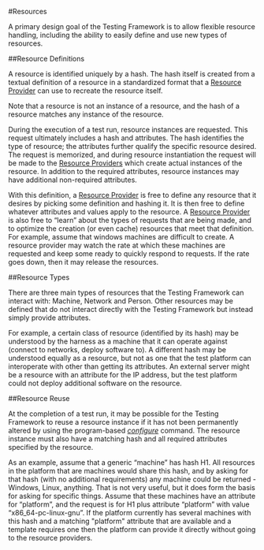 #Resources

A primary design goal of the Testing Framework is to allow flexible resource handling, including the ability to easily define and 
use new types of resources.

##Resource Definitions

A resource is identified uniquely by a hash. The hash itself is created from a textual definition of a resource in a standardized 
format that a [Resource Provider](resource_providers.md) can use to recreate the resource itself.

Note that a resource is not an instance of a resource, and the hash of a resource matches any instance of the resource.

During the execution of a test run, resource instances are requested. This request ultimately includes a hash and attributes. 
The hash identifies the type of resource; the attributes further qualify the specific resource desired. The request is memorized, 
and during resource instantiation the request will be made to the [Resource Providers](resource_providers.md) which create actual 
instances of the resource. In addition to the required attributes, resource instances may have additional non-required attributes.

With this definition, a [Resource Provider](resource_providers.md) is free to define any resource that it desires by picking some 
definition and hashing it. It is then free to define whatever attributes and values apply to the resource. A 
[Resource Provider](resource_providers.md) is also free to “learn” about the types of requests that are being made, and to optimize 
the creation (or even cache) resources that meet that definition. For example, assume that windows machines are difficult to create. 
A resource provider may watch the rate at which these machines are requested and keep some ready to quickly respond to requests. 
If the rate goes down, then it may release the resources.

##Resource Types

There are three main types of resources that the Testing Framework can interact with: Machine, Network 
and Person. Other resources may be defined that do not interact directly with the Testing Framework but instead simply provide 
attributes.

For example, a certain class of resource (identified by its hash) may be understood by the harness as 
a machine that it can operate against (connect to networks, deploy software to). A different hash may be understood equally as a 
resource, but not as one that the test platform can interoperate with other than getting its attributes. An external server might be 
a resource with an attribute for the IP address, but the test platform could not deploy additional software on the resource.

##Resource Reuse

At the completion of a test run, it may be possible for the Testing Framework to reuse a resource instance if it has 
not been permanently altered by using the program-based [*configure*](template_commands.md) command. The resource instance must also
have a matching hash and all required attributes specified by the resource.

As an example, assume that a generic “machine” has hash H1. All resources in the platform that are machines would share this hash, 
and by asking for that hash (with no additional requirements) any machine could be returned - Windows, Linux, anything. That is not 
very useful, but it does form the basis for asking for specific things. Assume that these machines have an attribute for “platform”, 
and the request is for H1 plus attribute “platform” with value “x86_64-pc-linux-gnu”. If the platform currently has several 
machines with this hash and a matching "platform" attribute that are available and a template requires one then the platform can 
provide it directly without going to the resource providers. 
